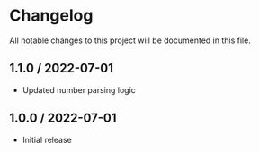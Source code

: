 # Changelog

All notable changes to this project will be documented in this file.

## 1.1.0 / 2022-07-01

* Updated number parsing logic

## 1.0.0 / 2022-07-01

* Initial release
